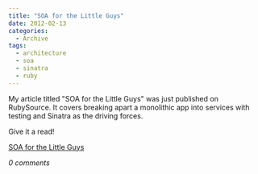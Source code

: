 ```yaml
---
title: "SOA for the Little Guys"
date: 2012-02-13
categories:
  - Archive
tags:
  - architecture
  - soa
  - sinatra
  - ruby
---
```


My article titled "SOA for the Little Guys" was just published on RubySource. It covers breaking apart a monolithic app into services with testing and Sinatra as the driving forces.

Give it a read!

<a href="http://rubysource.com/soa-for-the-little-guys/" target="_blank">SOA for the Little Guys</a>

*0 comments*